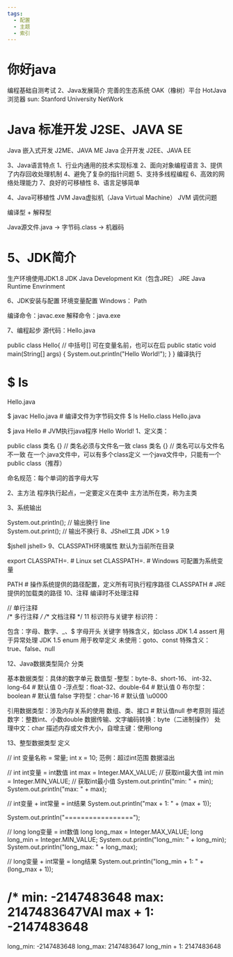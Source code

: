 ```yaml
---
tags:
  - 配置
  - 主题
  - 索引
---
```


# 你好java
编程基础自测考试
2、Java发展简介
完善的生态系统
OAK（橡树）平台
HotJava浏览器
sun: Stanford University NetWork

# Java 标准开发 J2SE、JAVA SE
Java 嵌入式开发 J2ME、JAVA ME
Java 企开开发 J2EE、JAVA EE

3、Java语言特点
1、行业内通用的技术实现标准
2、面向对象编程语言
3、提供了内存回收处理机制
4、避免了复杂的指针问题
5、支持多线程编程
6、高效的网络处理能力
7、良好的可移植性
8、语言足够简单

4、Java可移植性
JVM Java虚拟机（Java Virtual Machine）
JVM 调优问题

编译型 + 解释型

Java源文件.java -> 字节码.class -> 机器码

# 5、JDK简介
生产环境使用JDK1.8
JDK Java Development Kit（包含JRE）
JRE Java Runtime Envrinment

6、JDK安装与配置
环境变量配置
Windows： Path

编译命令：javac.exe
解释命令：java.exe

7、编程起步
源代码：Hello.java


public class Hello{
// 中括号[] 可在变量名前，也可以在后
public static void main(String[] args) {
System.out.println("Hello World!");
}
}
编译执行


# $ ls
Hello.java

$ javac Hello.java  # 编译文件为字节码文件
$ ls
Hello.class Hello.java

$ java Hello        # JVM执行java程序
Hello World!
1、定义类：


public class 类名 {}   // 类名必须与文件名一致
class 类名 {}          // 类名可以与文件名不一致
在一个.java文件中，可以有多个class定义
一个java文件中，只能有一个public class（推荐）

命名规范：每个单词的首字母大写

2、主方法
程序执行起点，一定要定义在类中
主方法所在类，称为主类

3、系统输出


System.out.println();  // 输出换行  line  
System.out.print();    // 输出不换行
8、JShell工具
JDK > 1.9


$jshell
jshell>
9、CLASSPATH环境属性
默认为当前所在目录


export CLASSPATH=.  # Linux
set CLASSPATH=.     # Windows 可配置为系统变量

PATH       # 操作系统提供的路径配置，定义所有可执行程序路径
CLASSPATH  # JRE提供的加载类的路径
10、注释
编译时不处理注释


// 单行注释  
/* 多行注释 */
/** 文档注释 */
11 标识符与关键字
标识符：


包含：字母、数字、_、$
字母开头
关键字
特殊含义，如class
JDK 1.4 assert 用于异常处理
JDK 1.5 enum 用于枚举定义
未使用：goto、const
特殊含义：true、false、null

12、Java数据类型简介
分类


基本数据类型：具体的数字单元
数值型
-整型：byte-8、short-16、
int-32、long-64          # 默认值 0
-浮点型：float-32、double-64     # 默认值 0
布尔型：boolean                     # 默认值 false
字符型：char-16                     # 默认值 \u0000

引用数据类型：涉及内存关系的使用
数组、类、接口                       # 默认值null
参考原则
描述数字：整数int、小数double
数据传输、文字编码转换：byte（二进制操作）
处理中文：char
描述内存或文件大小，自增主键：使用long

13、整型数据类型
定义


// int 变量名称 = 常量;
int x = 10;
范例：超过int范围
数据溢出


// int int变量 = int数值
int max = Integer.MAX_VALUE;    // 获取int最大值
int min = Integer.MIN_VALUE;    // 获取int最小值
System.out.println("min: " + min);
System.out.println("max: " + max);

// int变量 + int常量 = int结果
System.out.println("max + 1: " + (max + 1));

System.out.println("=================");

// long long变量 = int数值
long long_max = Integer.MAX_VALUE;
long long_min = Integer.MIN_VALUE;
System.out.println("long_min: " + long_min);
System.out.println("long_max: " + long_max);

// long变量 + int常量 = long结果
System.out.println("long_min + 1: " + (long_max + 1));

/*
min: -2147483648
max: 2147483647VAl
max + 1: -2147483648
=================
long_min: -2147483648
long_max: 2147483647
long_min + 1: 2147483648
